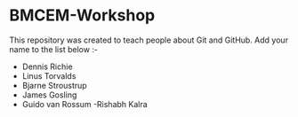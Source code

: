 # BMCEM-Workshop
This repository was created to teach people about Git and GitHub. 
Add your name to the list below :-
- Dennis Richie
- Linus Torvalds
- Bjarne Stroustrup
- James Gosling
- Guido van Rossum
-Rishabh Kalra
